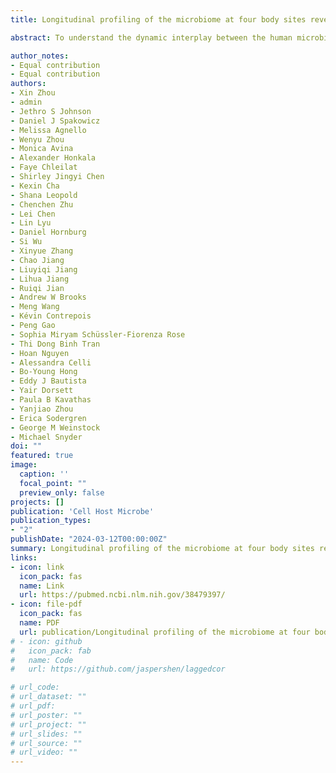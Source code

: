 ```yaml
---
title: Longitudinal profiling of the microbiome at four body sites reveals core stability and individualized dynamics during health and disease

abstract: To understand the dynamic interplay between the human microbiome and host during health and disease, we analyzed the microbial composition, temporal dynamics, and associations with host multi-omics, immune, and clinical markers of microbiomes from four body sites in 86 participants over 6 years. We found that microbiome stability and individuality are body-site specific and heavily influenced by the host. The stool and oral microbiome are more stable than the skin and nasal microbiomes, possibly due to their interaction with the host and environment. We identify individual-specific and commonly shared bacterial taxa, with individualized taxa showing greater stability. Interestingly, microbiome dynamics correlate across body sites, suggesting systemic dynamics influenced by host-microbial-environment interactions. Notably, insulin-resistant individuals show altered microbial stability and associations among microbiome, molecular markers, and clinical features, suggesting their disrupted interaction in metabolic disease. Our study offers comprehensive views of multi-site microbial dynamics and their relationship with host health and disease.

author_notes:
- Equal contribution
- Equal contribution
authors:
- Xin Zhou
- admin
- Jethro S Johnson
- Daniel J Spakowicz 
- Melissa Agnello
- Wenyu Zhou
- Monica Avina
- Alexander Honkala
- Faye Chleilat
- Shirley Jingyi Chen
- Kexin Cha
- Shana Leopold
- Chenchen Zhu
- Lei Chen
- Lin Lyu
- Daniel Hornburg
- Si Wu
- Xinyue Zhang
- Chao Jiang
- Liuyiqi Jiang
- Lihua Jiang
- Ruiqi Jian
- Andrew W Brooks
- Meng Wang
- Kévin Contrepois
- Peng Gao
- Sophia Miryam Schüssler-Fiorenza Rose
- Thi Dong Binh Tran
- Hoan Nguyen
- Alessandra Celli
- Bo-Young Hong
- Eddy J Bautista
- Yair Dorsett
- Paula B Kavathas
- Yanjiao Zhou
- Erica Sodergren
- George M Weinstock
- Michael Snyder
doi: ""
featured: true
image:
  caption: ''
  focal_point: ""
  preview_only: false
projects: []
publication: 'Cell Host Microbe'
publication_types:
- "2"
publishDate: "2024-03-12T00:00:00Z"
summary: Longitudinal profiling of the microbiome at four body sites reveals core stability and individualized dynamics during health and disease
links:
- icon: link
  icon_pack: fas
  name: Link
  url: https://pubmed.ncbi.nlm.nih.gov/38479397/
- icon: file-pdf
  icon_pack: fas
  name: PDF
  url: publication/Longitudinal profiling of the microbiome at four body sites reveals core stability and individualized dynamics during health and disease.pdf
# - icon: github
#   icon_pack: fab
#   name: Code
#   url: https://github.com/jaspershen/laggedcor

# url_code: 
# url_dataset: ""
# url_pdf: 
# url_poster: ""
# url_project: ""
# url_slides: ""
# url_source: ""
# url_video: ""
---
```


